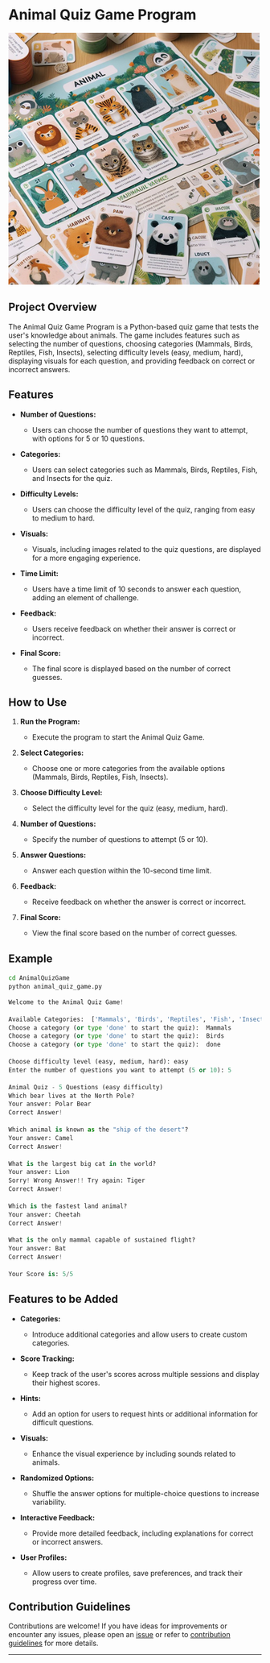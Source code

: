 # Animal Quiz Game Program

![animal quiz](../assets/images/readme_images/animalquiz.png)

## Project Overview

The Animal Quiz Game Program is a Python-based quiz game that tests the user's knowledge about animals. The game includes features such as selecting the number of questions, choosing categories (Mammals, Birds, Reptiles, Fish, Insects), selecting difficulty levels (easy, medium, hard), displaying visuals for each question, and providing feedback on correct or incorrect answers.

## Features

- **Number of Questions:**

  - Users can choose the number of questions they want to attempt, with options for 5 or 10 questions.

- **Categories:**

  - Users can select categories such as Mammals, Birds, Reptiles, Fish, and Insects for the quiz.

- **Difficulty Levels:**

  - Users can choose the difficulty level of the quiz, ranging from easy to medium to hard.

- **Visuals:**

  - Visuals, including images related to the quiz questions, are displayed for a more engaging experience.

- **Time Limit:**

  - Users have a time limit of 10 seconds to answer each question, adding an element of challenge.

- **Feedback:**

  - Users receive feedback on whether their answer is correct or incorrect.

- **Final Score:**
  - The final score is displayed based on the number of correct guesses.

## How to Use

1. **Run the Program:**

   - Execute the program to start the Animal Quiz Game.

2. **Select Categories:**

   - Choose one or more categories from the available options (Mammals, Birds, Reptiles, Fish, Insects).

3. **Choose Difficulty Level:**

   - Select the difficulty level for the quiz (easy, medium, hard).

4. **Number of Questions:**

   - Specify the number of questions to attempt (5 or 10).

5. **Answer Questions:**

   - Answer each question within the 10-second time limit.

6. **Feedback:**

   - Receive feedback on whether the answer is correct or incorrect.

7. **Final Score:**
   - View the final score based on the number of correct guesses.

## Example

```bash
cd AnimalQuizGame
python animal_quiz_game.py
```

```python
Welcome to the Animal Quiz Game!

Available Categories:  ['Mammals', 'Birds', 'Reptiles', 'Fish', 'Insects']
Choose a category (or type 'done' to start the quiz):  Mammals
Choose a category (or type 'done' to start the quiz):  Birds
Choose a category (or type 'done' to start the quiz):  done

Choose difficulty level (easy, medium, hard): easy
Enter the number of questions you want to attempt (5 or 10): 5

Animal Quiz - 5 Questions (easy difficulty)
Which bear lives at the North Pole?
Your answer: Polar Bear
Correct Answer!

Which animal is known as the "ship of the desert"?
Your answer: Camel
Correct Answer!

What is the largest big cat in the world?
Your answer: Lion
Sorry! Wrong Answer!! Try again: Tiger
Correct Answer!

Which is the fastest land animal?
Your answer: Cheetah
Correct Answer!

What is the only mammal capable of sustained flight?
Your answer: Bat
Correct Answer!

Your Score is: 5/5
```

## Features to be Added

- **Categories:**

  - Introduce additional categories and allow users to create custom categories.

- **Score Tracking:**

  - Keep track of the user's scores across multiple sessions and display their highest scores.

- **Hints:**

  - Add an option for users to request hints or additional information for difficult questions.

- **Visuals:**

  - Enhance the visual experience by including sounds related to animals.

- **Randomized Options:**

  - Shuffle the answer options for multiple-choice questions to increase variability.

- **Interactive Feedback:**

  - Provide more detailed feedback, including explanations for correct or incorrect answers.

- **User Profiles:**
  - Allow users to create profiles, save preferences, and track their progress over time.

## Contribution Guidelines

Contributions are welcome! If you have ideas for improvements or encounter any issues, please open an [issue](https://github.com/vrm-piyush/Acronym/issues) or refer to [contribution guidelines](../CONTRIBUTING.md) for more details.

---
